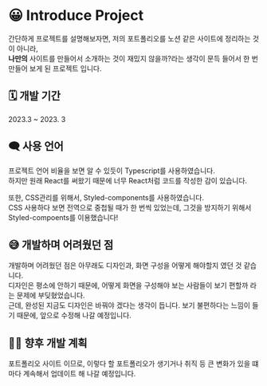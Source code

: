 # 😀 Introduce Project
간단하게 프로젝트를 설명해보자면, 저의 포트폴리오를 노션 같은 사이트에 정리하는 것이 아니라,<br>
**나만의** 사이트를 만들어서 소개하는 것이 재밌지 않을까?라는 생각이 문득 들어서 한 번 만들어 보게 된 프로젝트 입니다.


## 🗓️ 개발 기간
2023.3 ~ 2023. 3

## 🗨️ 사용 언어
프로젝트 언어 비율을 보면 알 수 있듯이 Typescript를 사용하였습니다.<br>
하지만 원래 React를 써왔기 때문에 너무 React처럼 코드를 작성한 감이 있습니다.<br>

또한, CSS관리를 위해서, Styled-components를 사용하였습니다.<br>
CSS 사용하다 보면 전역으로 중첩될 때가 한 번씩 있었는데, 그것을 방지하기 위해서 Styled-compoents를 이용했습니다!<br>

## 😅 개발하며 어려웠던 점
개발하며 어려웠던 점은 아무래도 디자인과, 화면 구성을 어떻게 해야할지 였던 것 같습니다.<br>
디자인은 평소에 안하기 때문에, 어떻게 화면을 구성해야 보는 사람들이 보기 편할까 라는 문제에 부딪혔었습니다.<br>
근데, 완성된 지금도 디자인은 바꿔야 겠다는 생각이 듭니다. 보기 불편하다는 느낌이 들기 때문에, 앞으로 수정해 나갈 예정입니다.<br>

## 🏃‍♂️ 향후 개발 계획
포트폴리오 사이트 이므로, 이렇다 할 포트폴리오가 생기거나 취직 등 큰 변화가 있을 떄 마다 계속해서 업데이트 해 나갈 예정입니다.
